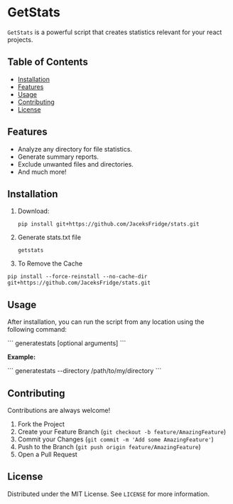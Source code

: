 # GetStats

`GetStats` is a powerful script that creates statistics relevant for your react projects.

## Table of Contents
- [Installation](#installation)
- [Features](#features)
- [Usage](#usage)
- [Contributing](#contributing)
- [License](#license)

## Features

- Analyze any directory for file statistics.
- Generate summary reports.
- Exclude unwanted files and directories.
- And much more!

## Installation

1. Download:
   
   ```
   pip install git+https://github.com/JaceksFridge/stats.git
   ```
2. Generate stats.txt file
   
   ```
   getstats
   ```

3. To Remove the Cache
```
pip install --force-reinstall --no-cache-dir git+https://github.com/JaceksFridge/stats.git
```


## Usage

After installation, you can run the script from any location using the following command:

\```
generatestats [optional arguments]
\```

**Example:**

\```
generatestats --directory /path/to/my/directory
\```



## Contributing

Contributions are always welcome!

1. Fork the Project
2. Create your Feature Branch (`git checkout -b feature/AmazingFeature`)
3. Commit your Changes (`git commit -m 'Add some AmazingFeature'`)
4. Push to the Branch (`git push origin feature/AmazingFeature`)
5. Open a Pull Request

## License

Distributed under the MIT License. See `LICENSE` for more information.

